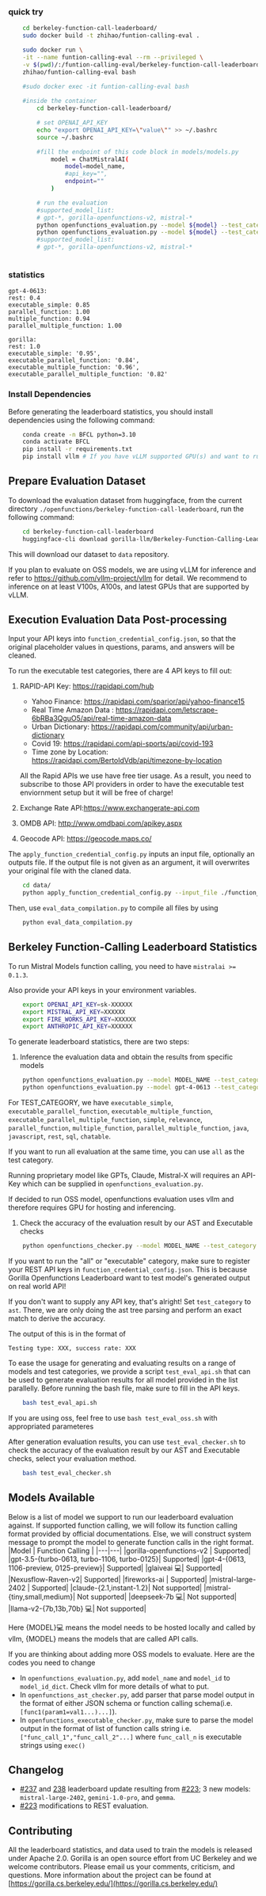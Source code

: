### quick try 
```bash
    cd berkeley-function-call-leaderboard/
    sudo docker build -t zhihao/funtion-calling-eval .

    sudo docker run \
    -it --name funtion-calling-eval --rm --privileged \
    -v $(pwd)/:/funtion-calling-eval/berkeley-function-call-leaderboard/ \
    zhihao/funtion-calling-eval bash

    #sudo docker exec -it funtion-calling-eval bash
    
    #inside the container
        cd berkeley-function-call-leaderboard/

        # set OPENAI_API_KEY
        echo "export OPENAI_API_KEY=\"value\"" >> ~/.bashrc
        source ~/.bashrc

        #fill the endpoint of this code block in models/models.py
            model = ChatMistralAI(
                model=model_name, 
                #api_key="",
                endpoint=""
            )

        # run the evaluation
        #supported_model_list:
        # gpt-*, gorilla-openfunctions-v2, mistral-*
        python openfunctions_evaluation.py --model ${model} --test_category rest --temperature 0.3
        python openfunctions_evaluation.py --model ${model} --test_category executable --temperature 0.3
        #supported_model_list:
        # gpt-*, gorilla-openfunctions-v2, mistral-*
        
```


### statistics
```text
gpt-4-0613:
rest: 0.4
executable_simple: 0.85
parallel_function: 1.00
multiple_function: 0.94
parallel_multiple_function: 1.00

gorilla:
rest: 1.0
executable_simple: '0.95', 
executable_parallel_function: '0.84', 
executable_multiple_function: '0.96', 
executable_parallel_multiple_function: '0.82'
```










### Install Dependencies

Before generating the leaderboard statistics, you should install dependencies using the following command: 

```bash
    conda create -n BFCL python=3.10
    conda activate BFCL
    pip install -r requirements.txt
    pip install vllm # If you have vLLM supported GPU(s) and want to run our evaluation data against self-hosted OSS models.
```

## Prepare Evaluation Dataset

To download the evaluation dataset from huggingface, from the current directory `./openfunctions/berkeley-function-call-leaderboard`, run the following command:

```bash
    cd berkeley-function-call-leaderboard
    huggingface-cli download gorilla-llm/Berkeley-Function-Calling-Leaderboard --local-dir ./data/function_benchmark_dataset --repo-type dataset
```

This will download our dataset to `data` repository. 

If you plan to evaluate on OSS models, we are using vLLM for inference and refer to https://github.com/vllm-project/vllm for detail. We recommend to inference on at least V100s, A100s, and latest GPUs that are supported by vLLM. 

## Execution Evaluation Data Post-processing 
Input your API keys into `function_credential_config.json`, so that the original placeholder values in questions, params, and answers will be cleaned. 

To run the executable test categories, there are 4 API keys to fill out:

1. RAPID-API Key: https://rapidapi.com/hub

    * Yahoo Finance: https://rapidapi.com/sparior/api/yahoo-finance15
    * Real Time Amazon Data : https://rapidapi.com/letscrape-6bRBa3QguO5/api/real-time-amazon-data
    * Urban Dictionary: https://rapidapi.com/community/api/urban-dictionary
    * Covid 19: https://rapidapi.com/api-sports/api/covid-193
    * Time zone by Location: https://rapidapi.com/BertoldVdb/api/timezone-by-location

    All the Rapid APIs we use have free tier usage. As a result, you need to subscribe to those API providers in order to have the executable test enviornment setup but it will be free of charge!

2. Exchange Rate API:https://www.exchangerate-api.com
3. OMDB API: http://www.omdbapi.com/apikey.aspx
4. Geocode API: https://geocode.maps.co/

The `apply_function_credential_config.py` inputs an input file, optionally an outputs file. If the output file is not given as an argument, it will overwrites your original file with the claned data.

```bash
    cd data/
    python apply_function_credential_config.py --input_file ./function_benchmark_dataset/gorilla_openfunctions_v1_test_rest.json
```

Then, use `eval_data_compilation.py` to compile all files by using

```bash
    python eval_data_compilation.py
```
## Berkeley Function-Calling Leaderboard Statistics

To run Mistral Models function calling, you need to have `mistralai >= 0.1.3`.

Also provide your API keys in your environment variables.

```bash
    export OPENAI_API_KEY=sk-XXXXXX
    export MISTRAL_API_KEY=XXXXXX
    export FIRE_WORKS_API_KEY=XXXXXX
    export ANTHROPIC_API_KEY=XXXXXX
```

To generate leaderboard statistics, there are two steps:

1. Inference the evaluation data and obtain the results from specific models 

```bash
    python openfunctions_evaluation.py --model MODEL_NAME --test_category TEST_CATEGORY --temperature 0.3
    python openfunctions_evaluation.py --model gpt-4-0613 --test_category rest --temperature 0.3
```
For TEST_CATEGORY, we have `executable_simple`, `executable_parallel_function`, `executable_multiple_function`, `executable_parallel_multiple_function`, `simple`, `relevance`, `parallel_function`, `multiple_function`, `parallel_multiple_function`, `java`, `javascript`, `rest`, `sql`, `chatable`.

If you want to run all evaluation at the same time, you can use `all` as the test category.

Running proprietary model like GPTs, Claude, Mistral-X will requires an API-Key which can be supplied in `openfunctions_evaluation.py`.

If decided to run OSS model, openfunctions evaluation uses vllm and therefore requires GPU for hosting and inferencing.

1. Check the accuracy of the evaluation result by our AST and Executable checks

```bash
    python openfunctions_checker.py --model MODEL_NAME --test_category {TEST_CATEGORY,all,ast,executable}
```

If you want to run the "all" or "executable" category, make sure to register your REST API keys in `function_credential_config.json`. This is because Gorilla Openfunctions Leaderboard want to test model's generated output on real world API! 

If you don't want to supply any API key, that's alright! Set `test_category` to `ast`. There, we are only doing the ast tree parsing and perform an exact match to derive the accuracy.

The output of this is in the format of 
```
Testing type: XXX, success rate: XXX
```

To ease the usage for generating and evaluating results on a range of models and test categories, we provide a script `test_eval_api.sh` that can be used to generate evaluation results for all model provided in the list parallelly. Before running the bash file, make sure to fill in the API keys.

```bash
    bash test_eval_api.sh
```
If you are using oss, feel free to use `bash test_eval_oss.sh` with appropriated parameteres

After generation evaluation results, you can use `test_eval_checker.sh` to check the accuracy of the evaluation result by our AST and Executable checks, select your evaluation method. 

```bash
    bash test_eval_checker.sh
```


## Models Available
Below is a list of model we support to run our leaderboard evaluation against. If supported function calling, we will follow its function calling format provided by official documentations. Else, we will construct system message to prompt the model to generate function calls in the right format.
|Model | Function Calling |
|---|---|
|gorilla-openfunctions-v2 | Supported|
|gpt-3.5-{turbo-0613, turbo-1106, turbo-0125}| Supported|
|gpt-4-{0613, 1106-preview, 0125-preview}| Supported|
|glaiveai 💻|  Supported| 
|Nexusflow-Raven-v2| Supported|
|fireworks-ai | Supported|
|mistral-large-2402 | Supported|
|claude-{2.1,instant-1.2}| Not supported|
|mistral-{tiny,small,medium}| Not supported|
|deepseek-7b 💻| Not supported|
|llama-v2-{7b,13b,70b} 💻| Not supported|

Here {MODEL}💻 means the model needs to be hosted locally and called by vllm, {MODEL} means the models that are called API calls.

If you are thinking about adding more OSS models to evaluate. Here are the codes you need to change 
* In `openfunctions_evaluation.py`, add `model_name` and `model_id` to `model_id_dict`. Check vllm for more details of what to put.
* In `openfunctions_ast_checker.py`, add parser that parse model output in the format of either JSON schema or function calling schema(i.e. `[func1(param1=val1...)...]`).
*  In `openfunctions_executable_checker.py`, make sure  to parse the model output in the format of list of function calls string i.e. `["func_call_1","func_call_2"...]` where `func_call_n` is executable strings using `exec()`


## Changelog
* [#237](https://github.com/ShishirPatil/gorilla/pull/237) and [238](https://github.com/ShishirPatil/gorilla/pull/238) leaderboard update resulting from [#223](https://github.com/ShishirPatil/gorilla/pull/223); 3 new models: `mistral-large-2402`, `gemini-1.0-pro`, and `gemma`.
* [#223](https://github.com/ShishirPatil/gorilla/pull/223) modifications to REST evaluation. 


## Contributing

All the leaderboard statistics, and data used to train the models is released under Apache 2.0.
Gorilla is an open source effort from UC Berkeley and we welcome contributors. 
Please email us your comments, criticism, and questions. More information about the project can be found at [https://gorilla.cs.berkeley.edu/](https://gorilla.cs.berkeley.edu/)

